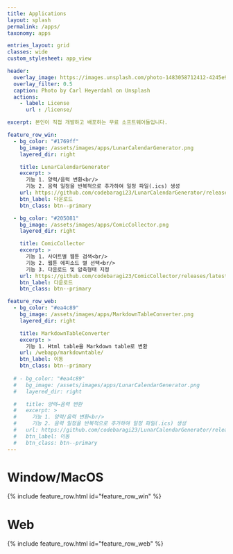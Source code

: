 ```yaml
---
title: Applications
layout: splash
permalink: /apps/
taxonomy: apps

entries_layout: grid
classes: wide
custom_stylesheet: app_view

header:
  overlay_image: https://images.unsplash.com/photo-1483058712412-4245e9b90334?ixlib=rb-1.2.1&ixid=eyJhcHBfaWQiOjEyMDd9&auto=format&fit=crop&w=1024&q=80
  overlay_filter: 0.5
  caption: Photo by Carl Heyerdahl on Unsplash
  actions:
    - label: License
      url : /license/

excerpt: 본인이 직접 개발하고 배포하는 무료 소프트웨어들입니다.

feature_row_win:
  - bg_color: "#1769ff"
    bg_image: /assets/images/apps/LunarCalendarGenerator.png
    layered_dir: right

    title: LunarCalendarGenerator
    excerpt: >
      기능 1. 양력/음력 변환<br/>
      기능 2. 음력 일정을 반복적으로 추가하여 일정 파일(.ics) 생성
    url: https://github.com/codebaragi23/LunarCalendarGenerator/releases/latest/download/LunarCalendarGenerator.exe
    btn_label: 다운로드
    btn_class: btn--primary

  - bg_color: "#205081"
    bg_image: /assets/images/apps/ComicCollector.png
    layered_dir: right

    title: ComicCollector
    excerpt: >
      기능 1. 사이트별 웹툰 검색<br/>
      기능 2. 웹툰 에피소드 별 선택<br/>
      기능 3. 다운로드 및 압축형태 지정
    url: https://github.com/codebaragi23/ComicCollector/releases/latest/download/ComicCollector.exe
    btn_label: 다운로드
    btn_class: btn--primary

feature_row_web:
  - bg_color: "#ea4c89"
    bg_image: /assets/images/apps/MarkdownTableConverter.png
    layered_dir: right

    title: MarkdownTableConverter
    excerpt: >
      기능 1. Html table을 Markdown table로 변환
    url: /webapp/markdowntable/
    btn_label: 이동
    btn_class: btn--primary
    
  # - bg_color: "#ea4c89"
  #   bg_image: /assets/images/apps/LunarCalendarGenerator.png
  #   layered_dir: right

  #   title: 양력↔음력 변환
  #   excerpt: >
  #     기능 1. 양력/음력 변환<br/>
  #     기능 2. 음력 일정을 반복적으로 추가하여 일정 파일(.ics) 생성
  #   url: https://github.com/codebaragi23/LunarCalendarGenerator/releases/latest/download/LunarCalendarGenerator.exe
  #   btn_label: 이동
  #   btn_class: btn--primary
---
```


# Window/MacOS
{% include feature_row.html id="feature_row_win" %}

# Web
{% include feature_row.html id="feature_row_web" %}
